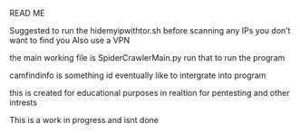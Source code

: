 READ ME

Suggested to run the hidemyipwithtor.sh before scanning any IPs you don’t want to find you
Also use a VPN

the main working file is SpiderCrawlerMain.py run that to run the program

camfindinfo is something id eventually like to intergrate into program

this is created for educational purposes in realtion for pentesting and other intrests


This is a work in progress and isnt done
